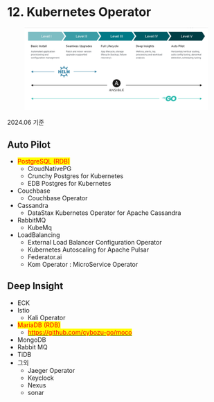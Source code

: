 # 12. Kubernetes Operator

<figure><img src="../../../.gitbook/assets/image (35).png" alt=""><figcaption></figcaption></figure>

2024.06 기준

## Auto Pilot&#x20;

* <mark style="color:red;">PostgreSQL (RDB)</mark>
  * CloudNativePG
  * Crunchy Postgres for Kubernetes
  * EDB Postgres for Kubernetes
* Couchbase
  * Couchbase Operator
* Cassandra
  * DataStax Kubernetes Operator for Apache Cassandra
* RabbitMQ
  * KubeMq
* LoadBalancing&#x20;
  * External Load Balancer Configuration Operator
  * Kubernetes Autoscaling for Apache Pulsar
  * Federator.ai
  * Kom Operator : MicroService Operator

## Deep Insight

* ECK
* Istio
  * Kali Operator
* <mark style="color:red;">MariaDB (RDB)</mark>
  * [<mark style="color:red;">https://github.com/cybozu-go/moco</mark>](https://github.com/cybozu-go/moco)
* MongoDB
* Rabbit MQ
* TiDB
* 그외
  * Jaeger Operator
  * Keyclock
  * Nexus
  * sonar

